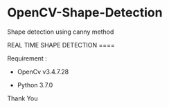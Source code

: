 # OpenCV-Shape-Detection
Shape detection using canny method

REAL TIME SHAPE DETECTION ====


Requirement : 


- OpenCv v3.4.7.28


- Python 3.7.0






Thank You
